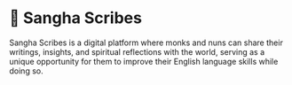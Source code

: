 # 📝 Sangha Scribes

Sangha Scribes is a digital platform where monks and nuns can share their writings, insights, and spiritual reflections with the world, serving as a unique opportunity for them to improve their English language skills while doing so.
